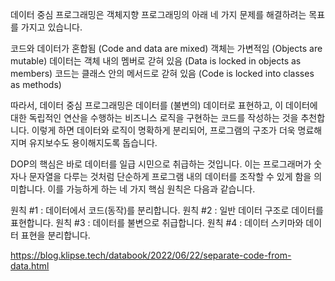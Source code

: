 데이터 중심 프로그래밍은 객체지향 프로그래밍의 아래 네 가지 문제를 해결하려는 목표를 가지고 있습니다.

코드와 데이터가 혼합됨 (Code and data are mixed)
객체는 가변적임 (Objects are mutable)
데이터는 객체 내의 멤버로 갇혀 있음 (Data is locked in objects as members)
코드는 클래스 안의 메서드로 갇혀 있음 (Code is locked into classes as methods)

따라서, 데이터 중심 프로그래밍은 데이터를 (불변의) 데이터로 표현하고, 이 데이터에 대한 독립적인 연산을 수행하는 비즈니스 로직을 구현하는 코드를 작성하는 것을 추천합니다. 이렇게 하면 데이터와 로직이 명확하게 분리되어, 프로그램의 구조가 더욱 명료해지며 유지보수도 용이해지도록 돕습니다.

DOP의 핵심은 바로 데이터를 일급 시민으로 취급하는 것입니다. 이는 프로그래머가 숫자나 문자열을 다루는 것처럼 단순하게 프로그램 내의 데이터를 조작할 수 있게 함을 의미합니다. 이를 가능하게 하는 네 가지 핵심 원칙은 다음과 같습니다.

원칙 #1 : 데이터에서 코드(동작)를 분리합니다.
원칙 #2 : 일반 데이터 구조로 데이터를 표현합니다.
원칙 #3 : 데이터를 불변으로 취급합니다.
원칙 #4 : 데이터 스키마와 데이터 표현을 분리합니다.

https://blog.klipse.tech/databook/2022/06/22/separate-code-from-data.html